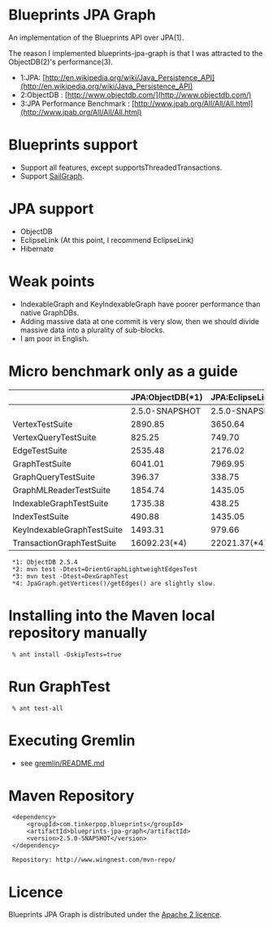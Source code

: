 Blueprints JPA Graph
====================

 An implementation of the Blueprints API over JPA(1).
 
The reason I implemented blueprints-jpa-graph is that I was attracted to the ObjectDB(2)'s performance(3).


* 1:JPA: [http://en.wikipedia.org/wiki/Java_Persistence_API](http://en.wikipedia.org/wiki/Java_Persistence_API)
* 2:ObjectDB : [http://www.objectdb.com/](http://www.objectdb.com/)
* 3:JPA Performance Benchmark : [http://www.jpab.org/All/All/All.html](http://www.jpab.org/All/All/All.html)

Blueprints support
==================

* Support all features, except supportsThreadedTransactions.
* Support [SailGraph](https://github.com/tinkerpop/blueprints/wiki/Sail-Implementation).

JPA support
==================

* ObjectDB
* EclipseLink  (At this point, I recommend EclipseLink)
* Hibernate

Weak points
========
* IndexableGraph and KeyIndexableGraph have poorer performance than native GraphDBs.
* Adding massive data at one commit is very slow, then we should divide massive data into a plurality of sub-blocks.
* I am poor in English.

Micro benchmark only as a guide
===============================

|                            | JPA:ObjectDB(*1)| JPA:EclipseLink+Derby|  JPA:Hibernate+Derby |   OrientDB    |   DEX      |
|:---------------------------|----------------|----------------------|----------------------|--------------|-------------:|
|                            | 2.5.0-SNAPSHOT |     2.5.0-SNAPSHOT   |    2.5.0-SNAPSHOT    |  2.4.0(*2)   |   2.4.0(*3)  |
| VertexTestSuite            |    2890.85     |       3650.64        |      7594.04         |  5731.31     |   5051.43    |
| VertexQueryTestSuite       |     825.25     |        749.70        |      1979.19         |  2023.91     |   1482.64    |
| EdgeTestSuite              |    2535.48     |       2176.02        |      5690.72         |  7829.16     |   4416.40    |
| GraphTestSuite             |    6041.01     |       7969.95        |     18427.35         |  7763.33     |   5631.75    |
| GraphQueryTestSuite        |     396.37     |        338.75        |      1585.12         |   938.26     |    633.13    |
| GraphMLReaderTestSuite     |    1854.74     |       1435.05        |      3588.97         |  2193.59     |   2771.08    |
| IndexableGraphTestSuite    |    1735.38     |        438.25        |      3092.67         |  2526.43     |     -        |
| IndexTestSuite             |     490.88     |       1435.05        |      1109.06         |  1299.97     |     -        |
| KeyIndexableGraphTestSuite |    1493.31     |        979.66        |      4930.77         |  1566.96     |     -        |
| TransactionGraphTestSuite  |   16092.23(*4) |      22021.37(*4)    |     34268.88(*4)     |  6050.46     |     -        |

     *1: ObjectDB 2.5.4
     *2: mvn test -Dtest=OrientGraphLightweightEdgesTest
     *3: mvn test -Dtest=DexGraphTest
     *4: JpaGraph.getVertices()/getEdges() are slightly slow.

Installing into the Maven local repository manually
================================================

     % ant install -DskipTests=true

Run GraphTest
===============

     % ant test-all

Executing Gremlin
================
 - see [gremlin/README.md](gremlin/README.md)

Maven Repository
==================

     <dependency>
         <groupId>com.tinkerpop.blueprints</groupId>
         <artifactId>blueprints-jpa-graph</artifactId>
         <version>2.5.0-SNAPSHOT</version>
     </dependency>

     Repository: http://www.wingnest.com/mvn-repo/ 

Licence
========
Blueprints JPA Graph is distributed under the [Apache 2 licence](http://www.apache.org/licenses/LICENSE-2.0.html).
 